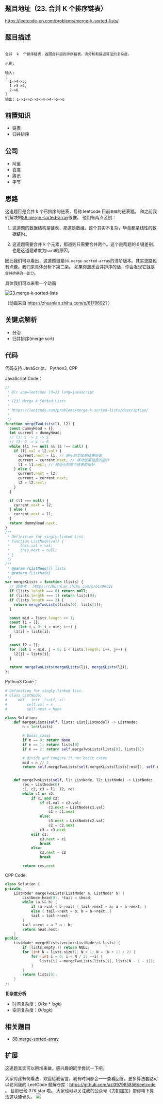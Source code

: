 ## 题目地址（23. 合并 K 个排序链表）

https://leetcode-cn.com/problems/merge-k-sorted-lists/

## 题目描述

```

合并  k  个排序链表，返回合并后的排序链表。请分析和描述算法的复杂度。

示例:

输入:
[
  1->4->5,
  1->3->4,
  2->6
]
输出: 1->1->2->3->4->4->5->6

```

## 前置知识

- 链表
- 归并排序

## 公司

- 阿里
- 百度
- 腾讯
- 字节

## 思路

这道题目是合并 k 个已排序的链表，号称 leetcode 目前`最难`的链表题。 和之前我们解决的[88.merge-sorted-array](./88.merge-sorted-array.md)很像。
他们有两点区别：

1. 这道题的数据结构是链表，那道是数组。这个其实不复杂，毕竟都是线性的数据结构。

2. 这道题需要合并 k 个元素，那道则只需要合并两个。这个是两题的关键差别，也是这道题难度为`hard`的原因。

因此我们可以看出，这道题目是`88.merge-sorted-array`的进阶版本。其实思路也有点像，我们来具体分析下第二条。
如果你熟悉合并排序的话，你会发现它就是`合并排序的一部分`。

具体我们可以来看一个动画

![23.merge-k-sorted-lists](https://p.ipic.vip/f23z23.gif)

（动画来自 https://zhuanlan.zhihu.com/p/61796021 ）

## 关键点解析

- 分治
- 归并排序(merge sort)

## 代码

代码支持 JavaScript， Python3, CPP

JavaScript Code：

```js
/*
 * @lc app=leetcode id=23 lang=javascript
 *
 * [23] Merge k Sorted Lists
 *
 * https://leetcode.com/problems/merge-k-sorted-lists/description/
 *
 */
function mergeTwoLists(l1, l2) {
  const dummyHead = {};
  let current = dummyHead;
  // l1: 1 -> 3 -> 5
  // l2: 2 -> 4 -> 6
  while (l1 !== null && l2 !== null) {
    if (l1.val < l2.val) {
      current.next = l1; // 把小的添加到结果链表
      current = current.next; // 移动结果链表的指针
      l1 = l1.next; // 移动小的那个链表的指针
    } else {
      current.next = l2;
      current = current.next;
      l2 = l2.next;
    }
  }

  if (l1 === null) {
    current.next = l2;
  } else {
    current.next = l1;
  }
  return dummyHead.next;
}
/**
 * Definition for singly-linked list.
 * function ListNode(val) {
 *     this.val = val;
 *     this.next = null;
 * }
 */
/**
 * @param {ListNode[]} lists
 * @return {ListNode}
 */
var mergeKLists = function (lists) {
  // 图参考： https://zhuanlan.zhihu.com/p/61796021
  if (lists.length === 0) return null;
  if (lists.length === 1) return lists[0];
  if (lists.length === 2) {
    return mergeTwoLists(lists[0], lists[1]);
  }

  const mid = lists.length >> 1;
  const l1 = [];
  for (let i = 0; i < mid; i++) {
    l1[i] = lists[i];
  }

  const l2 = [];
  for (let i = mid, j = 0; i < lists.length; i++, j++) {
    l2[j] = lists[i];
  }

  return mergeTwoLists(mergeKLists(l1), mergeKLists(l2));
};
```

Python3 Code：

```python
# Definition for singly-linked list.
# class ListNode:
#     def __init__(self, x):
#         self.val = x
#         self.next = None

class Solution:
    def mergeKLists(self, lists: List[ListNode]) -> ListNode:
        n = len(lists)

        # basic cases
        if n == 0: return None
        if n == 1: return lists[0]
        if n == 2: return self.mergeTwoLists(lists[0], lists[1])

        # divide and conqure if not basic cases
        mid = n // 2
        return self.mergeTwoLists(self.mergeKLists(lists[:mid]), self.mergeKLists(lists[mid:n]))


    def mergeTwoLists(self, l1: ListNode, l2: ListNode) -> ListNode:
        res = ListNode(0)
        c1, c2, c3 = l1, l2, res
        while c1 or c2:
            if c1 and c2:
                if c1.val < c2.val:
                    c3.next = ListNode(c1.val)
                    c1 = c1.next
                else:
                    c3.next = ListNode(c2.val)
                    c2 = c2.next
                c3 = c3.next
            elif c1:
                c3.next = c1
                break
            else:
                c3.next = c2
                break

        return res.next
```

CPP Code:

```cpp
class Solution {
private:
    ListNode* mergeTwoLists(ListNode* a, ListNode* b) {
        ListNode head(0), *tail = &head;
        while (a && b) {
            if (a->val < b->val) { tail->next = a; a = a->next; }
            else { tail->next = b; b = b->next; }
            tail = tail->next;
        }
        tail->next = a ? a : b;
        return head.next;
    }
public:
    ListNode* mergeKLists(vector<ListNode*>& lists) {
        if (lists.empty()) return NULL;
        for (int N = lists.size(); N > 1; N = (N + 1) / 2) {
            for (int i = 0; i < N / 2; ++i) {
                lists[i] = mergeTwoLists(lists[i], lists[N - 1 - i]);
            }
        }
        return lists[0];
    }
};
```

**复杂度分析**

- 时间复杂度：$O(kn*logk)$
- 空间复杂度：$O(logk)$

## 相关题目

- [88.merge-sorted-array](./88.merge-sorted-array.md)

## 扩展

这道题其实可以用堆来做，感兴趣的同学尝试一下吧。

大家对此有何看法，欢迎给我留言，我有时间都会一一查看回答。更多算法套路可以访问我的 LeetCode 题解仓库：https://github.com/azl397985856/leetcode 。 目前已经 37K star 啦。
大家也可以关注我的公众号《力扣加加》带你啃下算法这块硬骨头。
![](https://p.ipic.vip/a0rul7.jpg)
